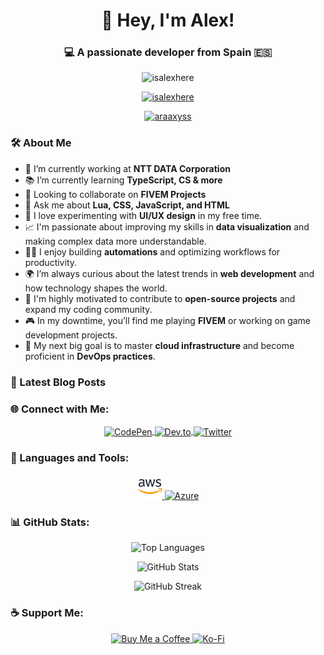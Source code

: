 <h1 align="center">🚀 Hey, I'm Alex!</h1>
<h3 align="center">💻 A passionate developer from Spain 🇪🇸</h3>

<p align="center">
  <img src="https://komarev.com/ghpvc/?username=isalexhere&label=Profile%20views&color=0e75b6&style=flat" alt="isalexhere" />
</p>

<p align="center">
  <a href="https://github.com/ryo-ma/github-profile-trophy">
    <img src="https://github-profile-trophy.vercel.app/?username=isalexhere" alt="isalexhere" />
  </a>
</p>

<p align="center">
  <a href="https://twitter.com/araaxyss" target="blank">
    <img src="https://img.shields.io/twitter/follow/araaxyss?logo=twitter&style=for-the-badge" alt="araaxyss" />
  </a>
</p>

### 🛠️ About Me
- 🏢 I’m currently working at **NTT DATA Corporation**
- 📚 I’m currently learning **TypeScript, CS & more**
- 🤝 Looking to collaborate on **FIVEM Projects**
- 💬 Ask me about **Lua, CSS, JavaScript, and HTML**
- 🎨 I love experimenting with **UI/UX design** in my free time.
- 📈 I'm passionate about improving my skills in **data visualization** and making complex data more understandable.
- 🧑‍💻 I enjoy building **automations** and optimizing workflows for productivity.
- 🌍 I’m always curious about the latest trends in **web development** and how technology shapes the world.
- 🚀 I'm highly motivated to contribute to **open-source projects** and expand my coding community.
- 🎮 In my downtime, you’ll find me playing **FIVEM** or working on game development projects.
- 🎯 My next big goal is to master **cloud infrastructure** and become proficient in **DevOps practices**.

### 📝 Latest Blog Posts
<!-- BLOG-POST-LIST:START -->
<!-- BLOG-POST-LIST:END -->

### 🌐 Connect with Me:
<p align="center">
  <a href="https://codepen.io/araaxyss" target="blank">
    <img align="center" src="https://raw.githubusercontent.com/rahuldkjain/github-profile-readme-generator/master/src/images/icons/Social/codepen.svg" alt="CodePen" height="30" width="40" />
  </a>
  <a href="https://dev.to/araaxyss" target="blank">
    <img align="center" src="https://raw.githubusercontent.com/rahuldkjain/github-profile-readme-generator/master/src/images/icons/Social/devto.svg" alt="Dev.to" height="30" width="40" />
  </a>
  <a href="https://twitter.com/araaxyss" target="blank">
    <img align="center" src="https://raw.githubusercontent.com/rahuldkjain/github-profile-readme-generator/master/src/images/icons/Social/twitter.svg" alt="Twitter" height="30" width="40" />
  </a>
  <!-- Add more social links similarly -->
</p>

### 🧰 Languages and Tools:
<p align="center">
  <a href="https://aws.amazon.com" target="_blank">
    <img src="https://raw.githubusercontent.com/devicons/devicon/master/icons/amazonwebservices/amazonwebservices-original-wordmark.svg" alt="AWS" width="40" height="40" />
  </a>
  <a href="https://azure.microsoft.com/en-in/" target="_blank">
    <img src="https://www.vectorlogo.zone/logos/microsoft_azure/microsoft_azure-icon.svg" alt="Azure" width="40" height="40" />
  </a>
  <!-- Add more tools similarly -->
</p>

### 📊 GitHub Stats:
<p align="center">
  <img src="https://github-readme-stats.vercel.app/api/top-langs?username=isalexhere&show_icons=true&locale=en&layout=compact" alt="Top Languages" />
</p>

<p align="center">
  <img src="https://github-readme-stats.vercel.app/api?username=isalexhere&show_icons=true&locale=en" alt="GitHub Stats" />
</p>

<p align="center">
  <img src="https://github-readme-streak-stats.herokuapp.com/?user=isalexhere" alt="GitHub Streak" />
</p>

### ☕ Support Me:
<p align="center">
  <a href="https://www.buymeacoffee.com/araaxyss">
    <img src="https://cdn.buymeacoffee.com/buttons/v2/default-yellow.png" height="50" width="210" alt="Buy Me a Coffee" />
  </a>
  <a href="https://ko-fi.com/araaxyss">
    <img src="https://cdn.ko-fi.com/cdn/kofi3.png?v=3" height="50" width="210" alt="Ko-Fi" />
  </a>
</p>
